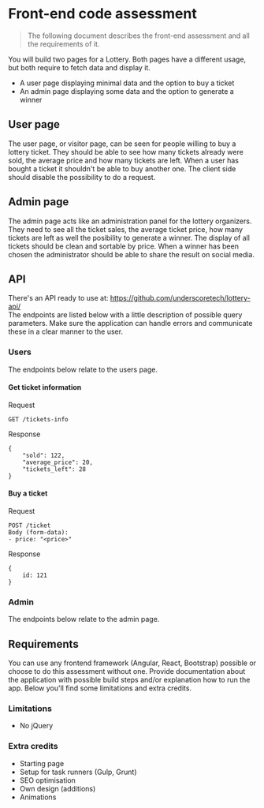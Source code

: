 # Front-end code assessment

> The following document describes the front-end assessment and all the requirements of it.

You will build two pages for a Lottery. Both pages have a different usage, but both require to fetch data and display it.   
- A user page displaying minimal data and the option to buy a ticket
- An admin page displaying some data and the option to generate a winner

## User page
The user page, or visitor page, can be seen for people willing to buy a lottery ticket. They should be able to see how many tickets already were sold, the average price and how many tickets are left. When a user has bought a ticket it shouldn't be able to buy another one. The client side should disable the possibility to do a request. 

## Admin page
The admin page acts like an administration panel for the lottery organizers. They need to see all the ticket sales, the average ticket price, how many tickets are left as well the posibility to generate a winner. The display of all tickets should be clean and sortable by price. When a winner has been chosen the administrator should be able to share the result on social media.

## API
[//]: # (Start --- TODO: API location should be changed with the description of the endpoints)
There's an API ready to use at: https://github.com/underscoretech/lottery-api/    
The endpoints are listed below with a little description of possible query parameters. Make sure the application can handle errors and communicate these in a clear manner to the user.

### Users
The endpoints below relate to the users page.

#### Get ticket information
Request
```
GET /tickets-info
```
Response
```
{
    "sold": 122,
    "average_price": 20,
    "tickets_left": 28
}
```

#### Buy a ticket
Request
```
POST /ticket
Body (form-data):
- price: "<price>"
```
Response
```
{
    id: 121
}
```

### Admin
The endpoints below relate to the admin page.


[//]: # (End --- TODO: API location should be changed with the description of the endpoints)

## Requirements
You can use any frontend framework (Angular, React, Bootstrap) possible or choose to do this assessment without one. Provide documentation about the application with possible build steps and/or explanation how to run the app. Below you'll find some limitations and extra credits.

### Limitations
- No jQuery

### Extra credits
- Starting page
- Setup for task runners (Gulp, Grunt)
- SEO optimisation
- Own design (additions)
- Animations